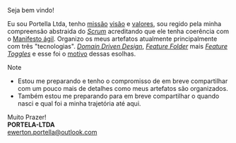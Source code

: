 Seja bem vindo!

Eu sou Portella Ltda, tenho [missão](docs/missao/readme.md) [visão](docs/visao/readme.md) e [valores](docs/valor/readme.md), sou regido pela minha compreensão abstraida do [*Scrum*](docs/scrum/readme.md) acreditando que ele tenha coerência com o [Manifesto ágil](https://agilemanifesto.org/iso/ptbr/manifesto.html). Organizo os meus artefatos atualmente principalmente com três "tecnologias". [*Domain Driven Design*](docs/domain-driven-design/README.md), [*Feature Folder*](docs/feature-folder/README.md) mais [*Feature Toggles*](docs/feature-toggles/README.md) e esse foi o [motivo]() dessas esolhas.

>[!NOTE]
>
>- Estou me preparando e tenho o compromisso de em breve compartilhar com um pouco mais de detalhes como meus artefatos são organizados.
>- Também estou me preparando para em breve compartilhar o quando nasci e qual foi a minha trajetória até aqui.

Muito Prazer!\
**PORTELA-LTDA**\
ewerton.portella@outlook.com
